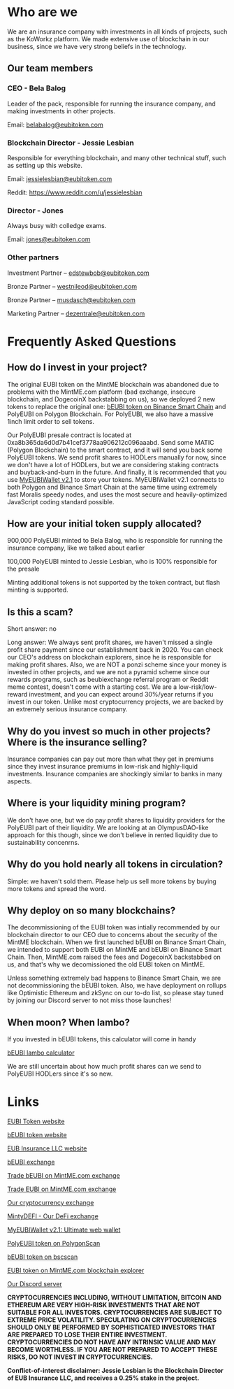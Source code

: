 # Who are we
We are an insurance company with investments in all kinds of projects, such as the KoWorkz platform. We made extensive use of blockchain in our business, since we have very strong beliefs in the technology.

## Our team members

### CEO - Bela Balog
Leader of the pack, responsible for running the insurance company, and making investments in other projects.

Email: belabalog@eubitoken.com

### Blockchain Director - Jessie Lesbian
Responsible for everything blockchain, and many other technical stuff, such as setting up this website.

Email: jessielesbian@eubitoken.com

Reddit: https://www.reddit.com/u/jessielesbian

### Director - Jones
Always busy with colledge exams.

Email: jones@eubitoken.com

### Other partners
Investment Partner – edstewbob@eubitoken.com

Bronze Partner – westnileod@eubitoken.com

Bronze Partner – musdasch@eubitoken.com

Marketing Partner – dezentrale@eubitoken.com

# Frequently Asked Questions

## How do I invest in your project?
The original EUBI token on the MintME blockchain was abandoned due to problems with the MintME.com platform (bad exchange, insecure blockchain, and DogecoinX backstabbing on us), so we deployed 2 new tokens to replace the original one: [bEUBI token on Binance Smart Chain](https://www.beubitoken.com) and PolyEUBI on Polygon Blockchain. For PolyEUBI, we also have a massive 1inch limit order to sell tokens.

Our PolyEUBI presale contract is located at 0xa8b365da6d0d7b41cef3778aa906212c096aaabd. Send some MATIC (Polygon Blockchain) to the smart contract, and it will send you back some PolyEUBI tokens. We send profit shares to HODLers manually for now, since we don't have a lot of HODLers, but we are considering staking contracts and buyback-and-burn in the future. And finally, it is recommended that you use [MyEUBIWallet v2.1](https://wallet.polyeubitoken.com) to store your tokens. MyEUBIWallet v2.1 connects to both Polygon and Binance Smart Chain at the same time using extremely fast Moralis speedy nodes, and uses the most secure and heavily-optimized JavaScript coding standard possible.

## How are your initial token supply allocated?
900,000 PolyEUBI minted to Bela Balog, who is responsible for running the insurance company, like we talked about earlier

100,000 PolyEUBI minted to Jessie Lesbian, who is 100% responsible for the presale

Minting additional tokens is not supported by the token contract, but flash minting is supported.

## Is this a scam?
Short answer: no

Long answer: We always sent profit shares, we haven't missed a single profit share payment since our establishment back in 2020. You can check our CEO's address on blockchain explorers, since he is responsible for making profit shares. Also, we are NOT a ponzi scheme since your money is invested in other projects, and we are not a pyramid scheme since our rewards programs, such as beubiexchange referral program or Reddit meme contest, doesn't come with a starting cost. We are a low-risk/low-reward investment, and you can expect around 30%/year returns if you invest in our token. Unlike most cryptocurrency projects, we are backed by an extremely serious insurance company.

## Why do you invest so much in other projects? Where is the insurance selling?
Insurance companies can pay out more than what they get in premiums since they invest insurance premiums in low-risk and highly-liquid investments. Insurance companies are shockingly similar to banks in many aspects.

## Where is your liquidity mining program?
We don't have one, but we do pay profit shares to liquidity providers for the PolyEUBI part of their liquidity. We are looking at an OlympusDAO-like approach for this though, since we don't believe in rented liquidity due to sustainability concenrns.

## Why do you hold nearly all tokens in circulation?
Simple: we haven't sold them. Please help us sell more tokens by buying more tokens and spread the word.

## Why deploy on so many blockchains?
The decommissioning of the EUBI token was intially recommended by our blockchain director to our CEO due to concerns about the security of the MintME blockchain. When we first launched bEUBI on Binance Smart Chain, we intended to support both EUBI on MintME and bEUBI on Binance Smart Chain. Then, MintME.com raised the fees and DogecoinX backstabbed on us, and that's why we decomissioned the old EUBI token on MintME.

Unless something extremely bad happens to Binance Smart Chain, we are not decommissioning the bEUBI token. Also, we have deployment on rollups like Optimistic Ethereum and zkSync on our to-do list, so please stay tuned by joining our Discord server to not miss those launches!

## When moon? When lambo?
If you invested in bEUBI tokens, this calculator will come in handy

[bEUBI lambo calculator](https://eubitoken.github.io/EUBI2lambo/)

We are still uncertain about how much profit shares can we send to PolyEUBI HODLers since it's so new.

# Links

[EUBI Token website](https://eubitoken.com)

[bEUBI token website](https://beubitoken.com)

[EUB Insurance LLC website](https://www.eubinsurance.com/)

[bEUBI exchange](https://beubiexchange.com/)

[Trade bEUBI on MintME.com exchange](https://www.mintme.com/token/bEUBI/trade)

[Trade EUBI on MintME.com exchange](https://www.mintme.com/token/bEUBI/trade)

[Our cryptocurrency exchange](https://eubcompany.com/)

[MintyDEFI - Our DeFi exchange](https://1000x.ch/swap)

[MyEUBIWallet v2.1: Ultimate web wallet](https://wallet.polyeubitoken.com)

[PolyEUBI token on PolygonScan](https://polygonscan.com/token/0x553E77F7f71616382B1545d4457e2c1ee255FA7A)

[bEUBI token on bscscan](https://bscscan.com/token/0x27faaa5bd713dcd4258d5c49258fbef45314ae5d)

[EUBI token on MintME.com blockchain explorer](https://www.mintme.com/explorer/token/0x8AFA1b7a8534D519CB04F4075D3189DF8a6738C1)

[Our Discord server](https://discord.gg/8HSVFxjTjy)

**CRYPTOCURRENCIES INCLUDING, WITHOUT LIMITATION, BITCOIN AND ETHEREUM ARE VERY HIGH-RISK INVESTMENTS THAT ARE NOT SUITABLE FOR ALL INVESTORS. CRYPTOCURRENCIES ARE SUBJECT TO EXTREME PRICE VOLATILITY. SPECULATING ON CRYPTOCURRENCIES SHOULD ONLY BE PERFORMED BY SOPHISTICATED INVESTORS THAT ARE PREPARED TO LOSE THEIR ENTIRE INVESTMENT. CRYPTOCURRENCIES DO NOT HAVE ANY INTRINSIC VALUE AND MAY BECOME WORTHLESS. IF YOU ARE NOT PREPARED TO ACCEPT THESE RISKS, DO NOT INVEST IN CRYPTOCURRENCIES.**

**Conflict-of-interest disclaimer: Jessie Lesbian is the Blockchain Director of EUB Insurance LLC, and receives a 0.25% stake in the project.**
